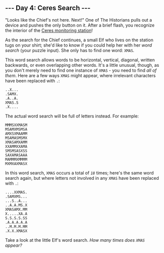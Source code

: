 <article class="day-desc"><h2>--- Day 4: Ceres Search ---</h2><p>"Looks like the Chief's not here. Next!" One of The Historians pulls out a device and pushes the only button on it. After a brief flash, you recognize the interior of the <a href="/2019/day/10">Ceres monitoring station</a>!</p>
<p>As the search for the Chief continues, a small Elf who lives on the station tugs on your shirt; she'd like to know if you could help her with her <em>word search</em> (your puzzle input). She only has to find one word: <code>XMAS</code>.</p>
<p>This word search allows words to be horizontal, vertical, diagonal, written backwards, or even overlapping other words. It's a little unusual, though, as you don't merely need to find one instance of <code>XMAS</code> - you need to find <em>all of them</em>. Here are a few ways <code>XMAS</code> might appear, where irrelevant characters have been replaced with <code>.</code>:<p>
<pre><code>..X...
.SAMX.
.A..A.
XMAS.S
.X....
</code></pre>
<p>The actual word search will be full of letters instead. For example:</p>
<pre><code>MMMSXXMASM
MSAMXMSMSA
AMXSXMAAMM
MSAMASMSMX
XMASAMXAMM
XXAMMXXAMA
SMSMSASXSS
SAXAMASAAA
MAMMMXMMMM
MXMXAXMASX
</code></pre>
<p>In this word search, <code>XMAS</code> occurs a total of <code><em>18</em></code> times; here's the same word search again, but where letters not involved in any <code>XMAS</code> have been replaced with <code>.</code>:</p>
<pre><code>....XXMAS.
.SAMXMS...
...S..A...
..A.A.MS.X
XMASAMX.MM
X.....XA.A
S.S.S.S.SS
.A.A.A.A.A
..M.M.M.MM
.X.X.XMASX
</code></pre>
<p>Take a look at the little Elf's word search. <em>How many times does <code>XMAS</code> appear?</em></p>
</p></p></article>